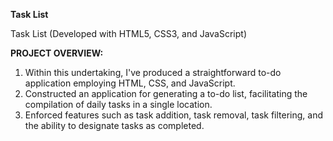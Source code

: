 **Task List**

Task List (Developed with HTML5, CSS3, and JavaScript)

**PROJECT OVERVIEW:**

1. Within this undertaking, I've produced a straightforward to-do application employing HTML, CSS, and JavaScript.
2. Constructed an application for generating a to-do list, facilitating the compilation of daily tasks in a single location.
3. Enforced features such as task addition, task removal, task filtering, and the ability to designate tasks as completed.
 
